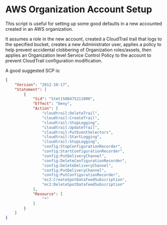 # AWS Organization Account Setup

This script is useful for setting up some good defaults in a new accounted created in an AWS organization.

It assumes a role in the new account, created a CloudTrail trail that logs to the specified bucket, creates a new Administrator user, applies a policy to help prevent accidental clobbering of Organization roles/assets, then applies an Organization level Service Control Policy to the account to prevent CloudTrail configuration modification.

A good suggested SCP is:

```json
{
    "Version": "2012-10-17",
    "Statement": [
        {
            "Sid": "Stmt1500475211000",
            "Effect": "Deny",
            "Action": [
                "cloudtrail:DeleteTrail",
                "cloudtrail:CreateTrail",
                "cloudtrail:StopLogging",
                "cloudtrail:UpdateTrail",
                "cloudtrail:PutEventSelectors",
                "cloudtrail:StartLogging",
                "cloudtrail:StopLogging",
                "config:StopConfigurationRecorder",
                "config:StartConfigurationRecorder",
                "config:PutDeliveryChannel",
                "config:DeleteConfigurationRecorder",
                "config:DeleteDeliveryChannel",
                "config:PutDeliveryChannel",
                "config:PutConfigurationRecorder",
                "ec2:CreateSpotDatafeedSubscription",
                "ec2:DeleteSpotDatafeedSubscription"
            ],
            "Resource": [
                "*"
            ]
        }
    ]
}
```
